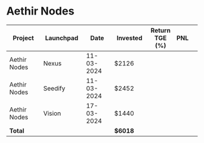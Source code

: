 # Aethir Nodes



<table data-full-width="true"><thead><tr><th width="152">Project</th><th width="138">Launchpad</th><th width="132">Date</th><th width="133">Invested</th><th>Return TGE (%)</th><th>PNL</th><th></th></tr></thead><tbody><tr><td>Aethir Nodes</td><td>Nexus</td><td>11-03-2024</td><td>$2126</td><td></td><td></td><td></td></tr><tr><td>Aethir Nodes</td><td>Seedify</td><td>11-03-2024</td><td>$2452</td><td></td><td></td><td></td></tr><tr><td>Aethir Nodes</td><td>Vision</td><td>17-03-2024</td><td>$1440</td><td></td><td></td><td></td></tr><tr><td><strong>Total</strong></td><td></td><td></td><td><strong>$6018</strong></td><td></td><td></td><td></td></tr></tbody></table>

